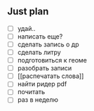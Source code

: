 ## Just plan
- [ ] удай..
- [ ] написать еще?
- [ ] сделать запись о др
- [ ] сделать литру
- [ ] подготовиться к геоме
- [ ] разобрать записи
- [ ] [[распечатать слова]]
- [ ] найти ридер pdf
- [ ] почитать
- [ ] раз в неделю
